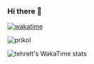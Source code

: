 ### Hi there 👋

[![wakatime](https://wakatime.com/badge/user/0d7c85ba-d0d6-4cf1-aff3-68cd248d34fc.svg)](https://wakatime.com/@0d7c85ba-d0d6-4cf1-aff3-68cd248d34fc)

![prikol](https://cdn.discordapp.com/attachments/888097759800999946/1077257404523221012/prikol.gif)

![tehrelt's WakaTime stats](https://github-readme-stats.vercel.app/api/wakatime?username=tehreltlayout=compact&theme=dark)
<!--
**tehrelt/tehrelt** is a ✨ _special_ ✨ repository because its `README.md` (this file) appears on your GitHub profile.

Here are some ideas to get you started:

- 🔭 I’m currently working on ...
- 🌱 I’m currently learning ...
- 👯 I’m looking to collaborate on ...
- 🤔 I’m looking for help with ...
- 💬 Ask me about ...
- 📫 How to reach me: ...
- 😄 Pronouns: ...
- ⚡ Fun fact: ...
-->
